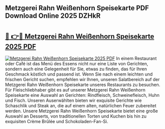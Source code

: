 ## Metzgerei Rahn Weißenhorn Speisekarte PDF Download Online 2025 DZHkR

# <h2><a href="http://gcd83m.nevu.top/?p=Metzgerei+Rahn+Wei%c3%9fenhorn+Speisekarte">🔗 👉🔴 Metzgerei Rahn Weißenhorn Speisekarte 2025 PDF</a></h2>

[![Metzgerei Rahn Weißenhorn Speisekarte 2025 PDF](https://i.imgur.com/dBaPXMq.png)](http://gcd83m.nevu.top/?p=Metzgerei+Rahn+Wei%c3%9fenhorn+Speisekarte)
In einem Restaurant oder Café ist das Menü des Essens nicht nur eine Liste von Gerichten, sondern auch eine Gelegenheit für Sie, etwas zu finden, das für Ihren Geschmack köstlich und passend ist. Wenn Sie nach einem leichten und frischen Gericht suchen, empfehlen wir Ihnen, unseren Salatbereich auf der Metzgerei Rahn Weißenhorn Speisekarte unseres Restaurants zu besuchen. Für Fleischliebhaber gibt es auf unserer Metzgerei Rahn Weißenhorn Speisekarte eine Auswahl an Gerichten: Rindfleisch, Schweinefleisch, Huhn und Fisch. Unseren Auserwählten bieten wir exquisite Gerichte wie Schaschlik und Steak an, die auf einem alten, natürlichen Feuer zubereitet werden. Unsere Metzgerei Rahn Weißenhorn Speisekarte bietet eine große Auswahl an Desserts, von traditionellen Torten und Kuchen bis hin zu exquisiten Crème Brûlée und Schokoladen-Fan-Si.
